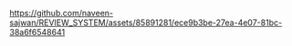 

https://github.com/naveen-sajwan/REVIEW_SYSTEM/assets/85891281/ece9b3be-27ea-4e07-81bc-38a6f6548641

